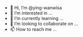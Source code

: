 - 👋 Hi, I’m @ying-wanwisa
- 👀 I’m interested in ...
- 🌱 I’m currently learning ...
- 💞️ I’m looking to collaborate on ...
- 📫 How to reach me ...

<!---
ying-wanwisa/ying-wanwisa is a ✨ special ✨ repository because its `README.md` (this file) appears on your GitHub profile.
You can click the Preview link to take a look at your changes.
--->
